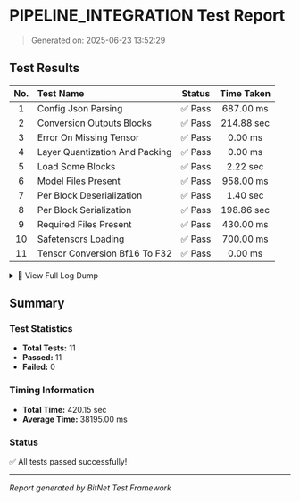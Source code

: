 # PIPELINE_INTEGRATION Test Report

> Generated on: 2025-06-23 13:52:29

## Test Results

| No. | Test Name | Status | Time Taken |
|:---:|:----------|:------:|:----------:|
|  1 | Config Json Parsing                                | ✅ Pass |  687.00 ms |
|  2 | Conversion Outputs Blocks                          | ✅ Pass | 214.88 sec |
|  3 | Error On Missing Tensor                            | ✅ Pass |    0.00 ms |
|  4 | Layer Quantization And Packing                     | ✅ Pass |    0.00 ms |
|  5 | Load Some Blocks                                   | ✅ Pass |   2.22 sec |
|  6 | Model Files Present                                | ✅ Pass |  958.00 ms |
|  7 | Per Block Deserialization                          | ✅ Pass |   1.40 sec |
|  8 | Per Block Serialization                            | ✅ Pass | 198.86 sec |
|  9 | Required Files Present                             | ✅ Pass |  430.00 ms |
| 10 | Safetensors Loading                                | ✅ Pass |  700.00 ms |
| 11 | Tensor Conversion Bf16 To F32                      | ✅ Pass |    0.00 ms |

<details>
<summary>📝 View Full Log Dump</summary>

```
[2025-06-23, 13:45:29.836] -> Ensuring model files are present (downloading if needed)...
[2025-06-23, 13:45:30.795] -> Model files ready (took 958.79ms)
[2025-06-23, 13:45:31.226] -> Running conversion and checking per-block outputs...
[2025-06-23, 13:49:06.104] -> Conversion and block outputs check passed (took 214.88s)
[2025-06-23, 13:49:06.105] -> Loading and deserializing some per-block files...
[2025-06-23, 13:49:08.326] -> Per-block file load/deserialization check passed (took 2.22s)
[2025-06-23, 13:45:30.795] -> Checking for required model files...
[2025-06-23, 13:45:31.226] -> Required files check passed (took 430.94ms)
[2025-06-23, 13:49:08.326] -> Parsing config.json...
[2025-06-23, 13:49:09.014] -> config.json parsing check passed (took 687.81ms)
[2025-06-23, 13:49:09.014] -> Loading and validating safetensors...
[2025-06-23, 13:49:09.715] -> Safetensors loading check passed (took 700.47ms)
[2025-06-23, 13:49:09.715] -> Testing BF16 to F32 conversion...
[2025-06-23, 13:49:09.715] -> BF16 to F32 conversion check passed (took 209.90µs)
[2025-06-23, 13:49:09.715] -> Testing layer quantization and packing...
[2025-06-23, 13:49:09.716] -> Layer quantization and packing check passed (took 160.30µs)
[2025-06-23, 13:49:09.716] -> Testing per-block serialization...
[2025-06-23, 13:52:28.581] -> Per-block serialization check passed (took 198.86s)
[2025-06-23, 13:52:28.581] -> Testing per-block deserialization...
[2025-06-23, 13:52:29.986] -> Per-block deserialization check passed (took 1.40s)
[2025-06-23, 13:52:29.986] -> Testing error on shape mismatch...
[2025-06-23, 13:52:29.987] -> Shape mismatch error check passed (took 652.30µs)
[2025-06-23, 13:45:29.835] -> STARTING END-TO-END PIPELINE VALIDATION
```

</details>


## Summary

### Test Statistics

- **Total Tests:** 11
- **Passed:** 11
- **Failed:** 0

### Timing Information

- **Total Time:** 420.15 sec
- **Average Time:** 38195.00 ms

### Status

✅ All tests passed successfully!

---

_Report generated by BitNet Test Framework_
